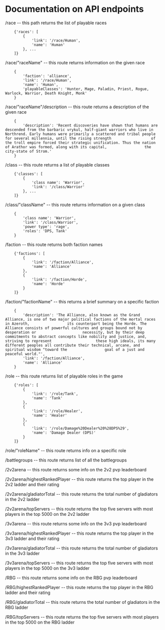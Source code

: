 # Documentation on API endpoints

/race                         -- this path returns the list of playable races
```
    {'races': [
        {
            'link': '/race/Human', 
            'name': 'Human'
        }, ...
    ]} 
```


/race/"raceName"              -- this route returns information on the given race
```
    {
        'faction': 'alliance', 
        'link': '/race/Human', 
        'name': 'Human',
        'playableClasses': 'Hunter, Mage, Paladin, Priest, Rogue, Warlock, Warrior, Death Knight, Monk'
    }
```


/race/"raceName"/description  -- this route returns a description of the given race
```
    {
        'description': 'Recent discoveries have shown that humans are descended from the barbaric vrykul, half-giant warriors who live in                      Northrend. Early humans were primarily a scattered and tribal people for several millennia, until the rising strength                  of the troll empire forced their strategic unification. Thus the nation of Arathor was formed, along with its capital,                 the city-state of Strom.'
    }
```


/class                        -- this route returns a list of playable classes
```
    {'classes': [
        {
            'class name': 'Warrior',
            'link': '/class/Warrior'
        }, ...
    ]}
```


/class/"className"            -- this route returns information on a given class
```
    {
        'class name': 'Warrior', 
        'link': '/class/Warrior', 
        'power type': 'rage', 
        'roles': 'DPS, Tank'
    }
```


/faction                      -- this route returns both faction names
```
    {'factions': [
        {
            'link': '/faction/Alliance', 
            'name': 'Alliance'
        }, 
        {
            'link': '/faction/Horde', 
            'name': 'Horde'
        }
    ]}
```

/faction/"factionName"        -- this returns a brief summary on a specific faction
```
    {
        'description': 'The Alliance, also known as the Grand Alliance, is one of two major political factions of the mortal races in Azeroth,                 its counterpart being the Horde. The Alliance consists of powerful cultures and groups bound not by desperation or                     necessity, but by their deep commitments to abstract concepts like nobility and justice, and, striving to represent                    these high ideals, its many different peoples all contribute their technical, arcane, and spiritual wisdom "toward the                 goal of a just and peaceful world."', 
        'link': '/faction/Alliance', 
        'name': 'Alliance'
    }
```

/role                         -- this route returns list of playable roles in the game
```
    {'roles': [
        {
            'link': '/role/Tank', 
            'name': 'Tank'
        }, 
        {
            'link': '/role/Healer', 
            'name': 'Healer'
        }, 
        {
            'link': '/role/Damage%20Dealer%20%28DPS%29', 
            'name': 'Damage Dealer (DPS)'
        }
    ]}
```

/role/"roleName"              -- this route returns info on a specific role

/battlegroups                 -- this route returns list of all the battlegroups

/2v2arena                     -- this route returns some info on the 2v2 pvp leaderboard

/2v2arena/highestRankedPlayer -- this route returns the top player in the 2v2 ladder and their rating

/2v2arena/gladiatorTotal      -- this route returns the total number of gladiators in the 2v2 ladder

/2v2arena/topServers          -- this route returns the top five servers with most players in the top 5000 on the 2v2 ladder

/3v3arena                     -- this route returns some info on the 3v3 pvp leaderboard

/3v3arena/highestRankedPlayer -- this route returns the top player in the 3v3 ladder and their rating

/3v3arena/gladiatorTotal      -- this route returns the total number of gladiators in the 3v3 ladder

/3v3arena/topServers          -- this route returns the top five servers with most players in the top 5000 on the 3v3 ladder

/RBG                          -- this route returns some info on the RBG pvp leaderboard

/RBG/highestRankedPlayer      -- this route returns the top player in the RBG ladder and their rating

/RBG/gladiatorTotal           -- this route returns the total number of gladiators in the RBG ladder

/RBG/topServers               -- this route returns the top five servers with most players in the top 5000 on the RBG ladder

